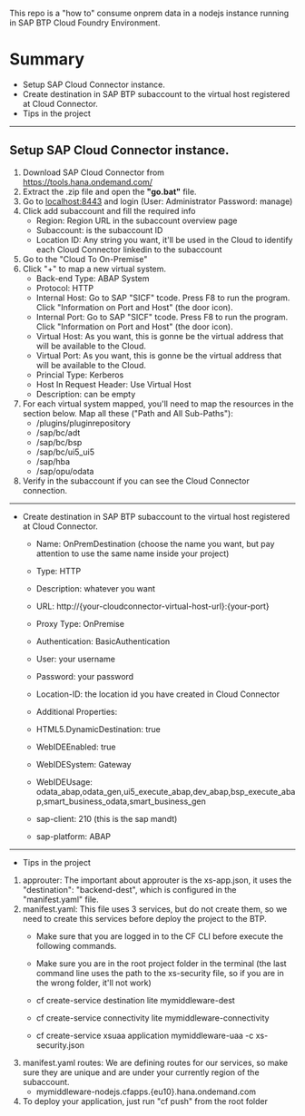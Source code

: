 This repo is a "how to" consume onprem data in a nodejs instance running in SAP BTP Cloud Foundry Environment.

# Summary
- Setup SAP Cloud Connector instance.
- Create destination in SAP BTP subaccount to the virtual host registered at Cloud Connector.
- Tips in the project
__________________________________________________________________

## Setup SAP Cloud Connector instance.
1. Download SAP Cloud Connector from https://tools.hana.ondemand.com/
2. Extract the .zip file and open the **"go.bat"** file.
3. Go to [localhost:8443](http://localhost:8483) and login (User: Administrator Password: manage)
4. Click add subaccount and fill the required info
    - Region: Region URL in the subaccount overview page
    - Subaccount: is the subaccount ID
    - Location ID: Any string you want, it'll be used in the Cloud to identify each Cloud Connector linkedin to the subaccount
5. Go to the "Cloud To On-Premise"
6. Click "+" to map a new virtual system.
    - Back-end Type: ABAP System
    - Protocol: HTTP
    - Internal Host: Go to SAP "SICF" tcode. Press F8 to run the program. Click "Information on Port and Host" (the door icon).
    - Internal Port: Go to SAP "SICF" tcode. Press F8 to run the program. Click "Information on Port and Host" (the door icon).
    - Virtual Host: As you want, this is gonne be the virtual address that will be available to the Cloud.
    - Virtual Port: As you want, this is gonne be the virtual address that will be available to the Cloud.
    - Princial Type: Kerberos
    - Host In Request Header: Use Virtual Host
    - Description: can be empty
7. For each virtual system mapped, you'll need to map the resources in the section below. Map all these ("Path and All Sub-Paths"):
    - /plugins/pluginrepository	
    - /sap/bc/adt	
    - /sap/bc/bsp	
    - /sap/bc/ui5_ui5	
    - /sap/hba	
    - /sap/opu/odata
8. Verify in the subaccount if you can see the Cloud Connector connection.

__________________________________________________________________

- Create destination in SAP BTP subaccount to the virtual host registered at Cloud Connector.
    - Name: OnPremDestination (choose the name you want, but pay attention to use the same name inside your project)
    - Type: HTTP
    - Description: whatever you want
    - URL: http://{your-cloudconnector-virtual-host-url}:{your-port}
    - Proxy Type: OnPremise
    - Authentication: BasicAuthentication
    - User: your username
    - Password: your password
    - Location-ID: the location id you have created in Cloud Connector

    - Additional Properties:
    - HTML5.DynamicDestination: true
    - WebIDEEnabled: true
    - WebIDESystem: Gateway
    - WebIDEUsage: odata_abap,odata_gen,ui5_execute_abap,dev_abap,bsp_execute_abap,smart_business_odata,smart_business_gen
    - sap-client: 210 (this is the sap mandt)
    - sap-platform: ABAP
__________________________________________________________________

- Tips in the project
1. approuter: The important about approuter is the xs-app.json, it uses the "destination": "backend-dest", which is configured in the "manifest.yaml" file.
2. manifest.yaml: This file uses 3 services, but do not create them, so we need to create this services before deploy the project to the BTP.
    - Make sure that you are logged in to the CF CLI before execute the following commands.
    - Make sure you are in the root project folder in the terminal (the last command line uses the path to the xs-security file, so if you are in the wrong folder, it'll not work)

    - cf create-service destination lite mymiddleware-dest
    - cf create-service connectivity lite mymiddleware-connectivity
    - cf create-service xsuaa application mymiddleware-uaa -c xs-security.json
3. manifest.yaml routes: We are defining routes for our services, so make sure they are unique and are under your currently region of the subaccount.
    - mymiddleware-nodejs.cfapps.{eu10}.hana.ondemand.com
4. To deploy your application, just run "cf push" from the root folder

